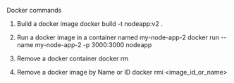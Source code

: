 Docker commands
1. Build a docker image 
docker build -t nodeapp:v2 .

2. Run a docker image in a container named my-node-app-2
docker run --name my-node-app-2 -p 3000:3000 nodeapp 

3. Remove a docker container
docker rm <containername>

4. Remove a docker image by Name or ID
docker rmi <image_id_or_name>
